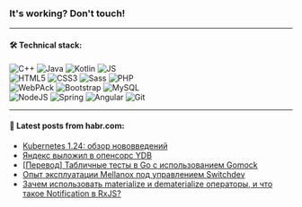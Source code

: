 ### It's working? Don't touch!

---

#### 🛠️ Technical stack:

![C++](https://img.shields.io/badge/C++-informational?logo=c%2B%2B&style=flat&logoColor=white&color=9C033A)
![Java](https://img.shields.io/badge/Java-informational?logo=java&style=flat&logoColor=white&color=007396)
![Kotlin](https://img.shields.io/badge/Kotlin-informational?logo=Kotlin&style=flat&logoColor=white&color=0095D5)
![JS](https://img.shields.io/badge/JS-informational?logo=javaScript&style=flat&logoColor=black&color=F7Df1E) <br>
![HTML5](https://img.shields.io/badge/HTML5-informational?logo=html5&style=flat&logoColor=white&color=E34F26)
![CSS3](https://img.shields.io/badge/CSS3-informational?logo=css3&style=flat&logoColor=white&color=157286)
![Sass](https://img.shields.io/badge/Saas-informational?logo=sass&style=flat&logoColor=white&color=hotpink)
![PHP](https://img.shields.io/badge/PHP-informational?logo=php&style=flat&logoColor=white&color=777BB4) <br>
![WebPAck](https://img.shields.io/badge/WebPack-informational?logo=webPack&style=flat&logoColor=white&color=FF6F00)
![Bootstrap](https://img.shields.io/badge/Bootstrap-informational?logo=Bootstrap&style=flat&logoColor=white&color=7952B3)
![MySQL](https://img.shields.io/badge/MySQL-informational?logo=MySQL&style=flat&logoColor=white&color=00f) <br>
![NodeJS](https://img.shields.io/badge/NodeJS-informational?logo=node.js&style=flat&logoColor=white&color=43853D)
![Spring](https://img.shields.io/badge/Spring-informational?logo=Spring&style=flat&logoColor=white&color=0A9EDC)
![Angular](https://img.shields.io/badge/Vue-informational?logo=vue.js&style=flat&logoColor=white&color=red)
![Git](https://img.shields.io/badge/Git-informational?logo=git&style=flat&logoColor=white&color=darkorange)

___

#### 💬 Latest posts from habr.com:

<!-- BLOG-POST-LIST:START -->
- [Kubernetes 1.24: обзор нововведений](https://habr.com/ru/post/661763/?utm_source=habrahabr&utm_medium=rss&utm_campaign=661763)
- [Яндекс выложил в опенсорс YDB](https://habr.com/ru/post/660271/?utm_source=habrahabr&utm_medium=rss&utm_campaign=660271)
- [[Перевод] Табличные тесты в Go с использованием Gomock](https://habr.com/ru/post/658907/?utm_source=habrahabr&utm_medium=rss&utm_campaign=658907)
- [Опыт эксплуатации Mellanox под управлением Switchdev](https://habr.com/ru/post/661643/?utm_source=habrahabr&utm_medium=rss&utm_campaign=661643)
- [Зачем использовать materialize и dematerialize операторы, и что такое Notification в RxJS?](https://habr.com/ru/post/661709/?utm_source=habrahabr&utm_medium=rss&utm_campaign=661709)
<!-- BLOG-POST-LIST:END -->
